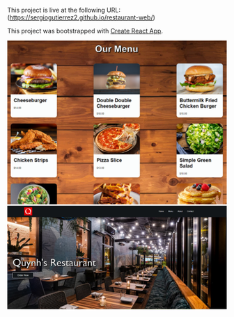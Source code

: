 This project is live at the following URL:
(https://sergiogutierrez2.github.io/restaurant-web/)

This project was bootstrapped with [Create React App](https://github.com/facebook/create-react-app).

![alt text](https://github.com/sergiogutierrez2/restaurant-web/blob/master/Quynh2.png)
![alt text](https://github.com/sergiogutierrez2/restaurant-web/blob/master/Quynh1.png)

